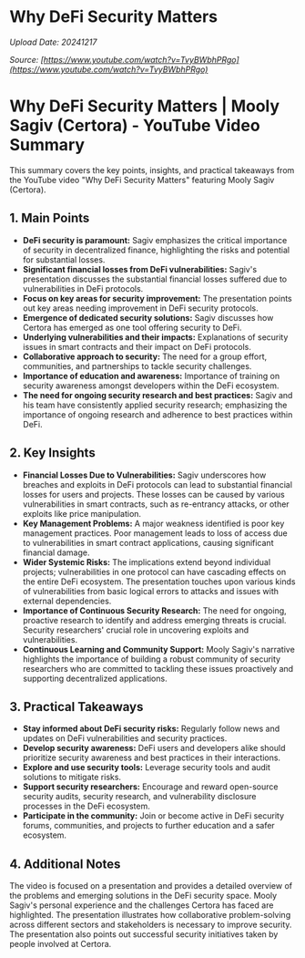 # Why DeFi Security Matters

*Upload Date: 20241217*

*Source: [https://www.youtube.com/watch?v=TvyBWbhPRgo](https://www.youtube.com/watch?v=TvyBWbhPRgo)*

# Why DeFi Security Matters | Mooly Sagiv (Certora) - YouTube Video Summary

This summary covers the key points, insights, and practical takeaways from the YouTube video "Why DeFi Security Matters" featuring Mooly Sagiv (Certora).

## 1. Main Points

* **DeFi security is paramount:**  Sagiv emphasizes the critical importance of security in decentralized finance, highlighting the risks and potential for substantial losses.
* **Significant financial losses from DeFi vulnerabilities:**  Sagiv's presentation discusses the substantial financial losses suffered due to vulnerabilities in DeFi protocols.
* **Focus on key areas for security improvement:** The presentation points out key areas needing improvement in DeFi security protocols.
* **Emergence of dedicated security solutions:** Sagiv discusses how Certora has emerged as one tool offering security to DeFi.
* **Underlying vulnerabilities and their impacts:** Explanations of security issues in smart contracts and their impact on DeFi protocols.
* **Collaborative approach to security:** The need for a group effort, communities, and partnerships to tackle security challenges.
* **Importance of education and awareness:** Importance of training on security awareness amongst developers within the DeFi ecosystem.
* **The need for ongoing security research and best practices:** Sagiv and his team have consistently applied security research; emphasizing the importance of ongoing research and adherence to best practices within DeFi.

## 2. Key Insights

* **Financial Losses Due to Vulnerabilities:** Sagiv underscores how breaches and exploits in DeFi protocols can lead to substantial financial losses for users and projects.  These losses can be caused by various vulnerabilities in smart contracts, such as re-entrancy attacks, or other exploits like price manipulation.
* **Key Management Problems:** A major weakness identified is poor key management practices. Poor management leads to loss of access due to vulnerabilities in smart contract applications, causing significant financial damage.
* **Wider Systemic Risks:** The implications extend beyond individual projects; vulnerabilities in one protocol can have cascading effects on the entire DeFi ecosystem. The presentation touches upon various kinds of vulnerabilities from basic logical errors to attacks and issues with external dependencies.
* **Importance of Continuous Security Research:**  The need for ongoing, proactive research to identify and address emerging threats is crucial. Security researchers' crucial role in uncovering exploits and vulnerabilities.
* **Continuous Learning and Community Support:** Mooly Sagiv's narrative highlights the importance of building a robust community of security researchers who are committed to tackling these issues proactively and supporting decentralized applications.

## 3. Practical Takeaways

* **Stay informed about DeFi security risks:** Regularly follow news and updates on DeFi vulnerabilities and security practices.
* **Develop security awareness:** DeFi users and developers alike should prioritize security awareness and best practices in their interactions.
* **Explore and use security tools:** Leverage security tools and audit solutions to mitigate risks.
* **Support security researchers:** Encourage and reward open-source security audits, security research, and vulnerability disclosure processes in the DeFi ecosystem.
* **Participate in the community:** Join or become active in DeFi security forums, communities, and projects to further education and a safer ecosystem.


## 4. Additional Notes

The video is focused on a presentation and provides a detailed overview of the problems and emerging solutions in the DeFi security space. Mooly Sagiv's personal experience and the challenges Certora has faced are highlighted. The presentation illustrates how collaborative problem-solving across different sectors and stakeholders is necessary to improve security. The presentation also points out successful security initiatives taken by people involved at Certora.